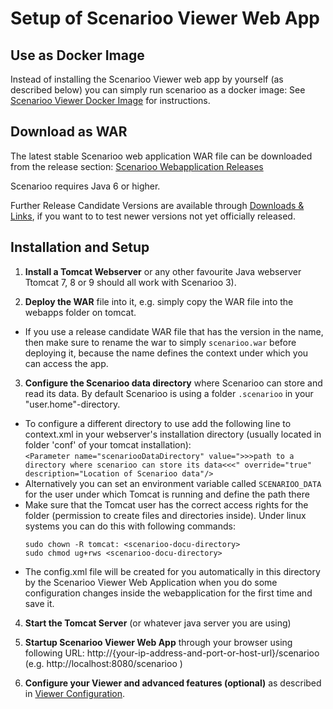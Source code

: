 # Setup of Scenarioo Viewer Web App

## Use as Docker Image

Instead of installing the Scenarioo Viewer web app by yourself (as described below) you can simply run scenarioo as a docker image: See [Scenarioo Viewer Docker Image](Scenarioo-Viewer-Docker-Image.md) for instructions.

## Download as WAR

The latest stable Scenarioo web application WAR file can be downloaded from the release section:
[Scenarioo Webapplication Releases](https://github.com/scenarioo/scenarioo/releases)

Scenarioo requires Java 6 or higher.

Further Release Candidate Versions are available through [Downloads & Links](downloads-and-links.md), if you want to to test newer versions not yet officially released.

## Installation and Setup

1. **Install a Tomcat Webserver** or any other favourite Java webserver Ttomcat 7, 8 or 9 should all work with Scenarioo 3).

2. **Deploy the WAR** file into it, e.g. simply copy the WAR file into the webapps folder on tomcat. 
  * If you use a release candidate WAR file that has the version in the name, then make sure to rename the war to simply `scenarioo.war` before deploying it, because the name defines the context under which you can access the app.

3. **Configure the Scenarioo data directory** where Scenarioo can store and read its data. By default Scenarioo is using a folder `.scenarioo` in your "user.home"-directory.
  * To configure a different directory to use add the following line to context.xml in your webserver's installation directory (usually located in folder 'conf' of your tomcat installation):  
`<Parameter name="scenariooDataDirectory" value=">>>path to a directory where scenarioo can store its data<<<" override="true" description="Location of Scenarioo data"/>`
  * Alternatively you can set an environment variable called `SCENARIOO_DATA` for the user under which Tomcat is running and define the path there
  * Make sure that the Tomcat user has the correct access rights for the folder (permission to create files and directories inside). Under linux systems you can do this with following commands:
     ```
     sudo chown -R tomcat: <scenarioo-docu-directory>
     sudo chmod ug+rws <scenarioo-docu-directory> 
     ```
  * The config.xml file will be created for you automatically in this directory by the Scenarioo Viewer Web Application when you do some configuration changes inside the webapplication for the first time and save it.

4. **Start the Tomcat Server** (or whatever java server you are using)

5. **Startup Scenarioo Viewer Web App** through your browser using following URL: http://{your-ip-address-and-port-or-host-url}/scenarioo (e.g. http://localhost:8080/scenarioo )

6. **Configure your Viewer and advanced features (optional)** as described in [Viewer Configuration](Configuration.md). 
